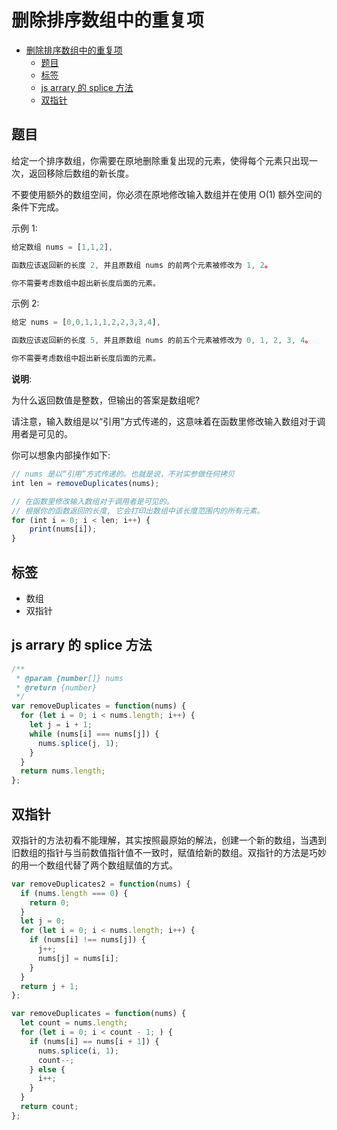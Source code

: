 删除排序数组中的重复项
===
<!-- TOC -->

- [删除排序数组中的重复项](#删除排序数组中的重复项)
  - [题目](#题目)
  - [标签](#标签)
  - [js arrary 的 splice 方法](#js-arrary-的-splice-方法)
  - [双指针](#双指针)

<!-- /TOC -->

## 题目
给定一个排序数组，你需要在原地删除重复出现的元素，使得每个元素只出现一次，返回移除后数组的新长度。

不要使用额外的数组空间，你必须在原地修改输入数组并在使用 O(1) 额外空间的条件下完成。

示例 1:
```js
给定数组 nums = [1,1,2], 

函数应该返回新的长度 2, 并且原数组 nums 的前两个元素被修改为 1, 2。 

你不需要考虑数组中超出新长度后面的元素。
```

示例 2:
```js
给定 nums = [0,0,1,1,1,2,2,3,3,4],

函数应该返回新的长度 5, 并且原数组 nums 的前五个元素被修改为 0, 1, 2, 3, 4。

你不需要考虑数组中超出新长度后面的元素。
```

**说明**:

为什么返回数值是整数，但输出的答案是数组呢?

请注意，输入数组是以“引用”方式传递的，这意味着在函数里修改输入数组对于调用者是可见的。

你可以想象内部操作如下:
```js
// nums 是以“引用”方式传递的。也就是说，不对实参做任何拷贝
int len = removeDuplicates(nums);

// 在函数里修改输入数组对于调用者是可见的。
// 根据你的函数返回的长度, 它会打印出数组中该长度范围内的所有元素。
for (int i = 0; i < len; i++) {
    print(nums[i]);
}
```

## 标签
- 数组
- 双指针

## js arrary 的 splice 方法
```js
/**
 * @param {number[]} nums
 * @return {number}
 */
var removeDuplicates = function(nums) {
  for (let i = 0; i < nums.length; i++) {
    let j = i + 1;
    while (nums[i] === nums[j]) {
      nums.splice(j, 1);
    }
  }
  return nums.length;
};
```

## 双指针
双指针的方法初看不能理解，其实按照最原始的解法，创建一个新的数组，当遇到旧数组的指针与当前数值指针值不一致时，赋值给新的数组。双指针的方法是巧妙的用一个数组代替了两个数组赋值的方式。

```js
var removeDuplicates2 = function(nums) {
  if (nums.length === 0) {
    return 0;
  }
  let j = 0;
  for (let i = 0; i < nums.length; i++) {
    if (nums[i] !== nums[j]) {
      j++;
      nums[j] = nums[i];
    }
  }
  return j + 1;
};
```

```js
var removeDuplicates = function(nums) {
  let count = nums.length;
  for (let i = 0; i < count - 1; ) {
    if (nums[i] == nums[i + 1]) {
      nums.splice(i, 1);
      count--;
    } else {
      i++;
    }
  }
  return count;
};
```
